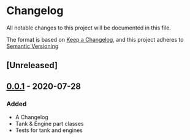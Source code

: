 # Changelog
All notable changes to this project will be documented in this file.

The format is based on [Keep a Changelog](https://keepachangelog.com/en/1.0.0/),
and this project adheres to [Semantic Versioning](https://semver.org/spec/v2.0.0.html)

## [Unreleased]

## [0.0.1] - 2020-07-28
### Added
- A Changelog
- Tank & Engine part classes
- Tests for tank and engines

[0.0.1]: https://github.com/opensomersault/atlas-stage-calculator/releases/tag/v0.0.1